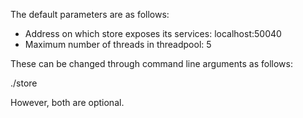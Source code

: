 The default parameters are as follows:

* Address on which store exposes its services: localhost:50040
* Maximum number of threads in threadpool: 5

These can be changed through command line arguments as follows:

./store <store address> <maximum number of threads>

However, both are optional.
